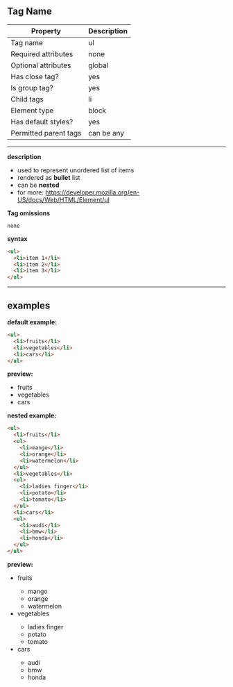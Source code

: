 ## Tag Name

| Property              | Description |
| --------------------- | ----------- |
| Tag name              | ul          |
| Required attributes   | none        |
| Optional attributes   | global      |
| Has close tag?        | yes         |
| Is group tag?         | yes         |
| Child tags            | li          |
| Element type          | block       |
| Has default styles?   | yes         |
| Permitted parent tags | can be any  |

---

**description**

- used to represent unordered list of items
- rendered as **bullet** list
- can be **nested**
- for more: https://developer.mozilla.org/en-US/docs/Web/HTML/Element/ul

**Tag omissions**

```
none
```

**syntax**

```html
<ul>
  <li>item 1</li>
  <li>item 2</li>
  <li>item 3</li>
</ul>
```

---

## examples

**default example:**

```html
<ul>
  <li>fruits</li>
  <li>vegetables</li>
  <li>cars</li>
</ul>
```

**preview:**

<ul>
  <li>fruits</li>
  <li>vegetables</li>
  <li>cars</li>
</ul>

**nested example:**

```html
<ul>
  <li>fruits</li>
  <ul>
    <li>mango</li>
    <li>orange</li>
    <li>watermelon</li>
  </ul>
  <li>vegetables</li>
  <ul>
    <li>ladies finger</li>
    <li>potato</li>
    <li>tomato</li>
  </ul>
  <li>cars</li>
  <ul>
    <li>audi</li>
    <li>bmw</li>
    <li>honda</li>
  </ul>
</ul>
```

**preview:**

<ul>
  <li>fruits</li>
  <ul>
    <li>mango</li>
    <li>orange</li>
    <li>watermelon</li>
  </ul>
  <li>vegetables</li>
  <ul>
    <li>ladies finger</li>
    <li>potato</li>
    <li>tomato</li>
  </ul>
  <li>cars</li>
  <ul>
    <li>audi</li>
    <li>bmw</li>
    <li>honda</li>
  </ul>
</ul>
